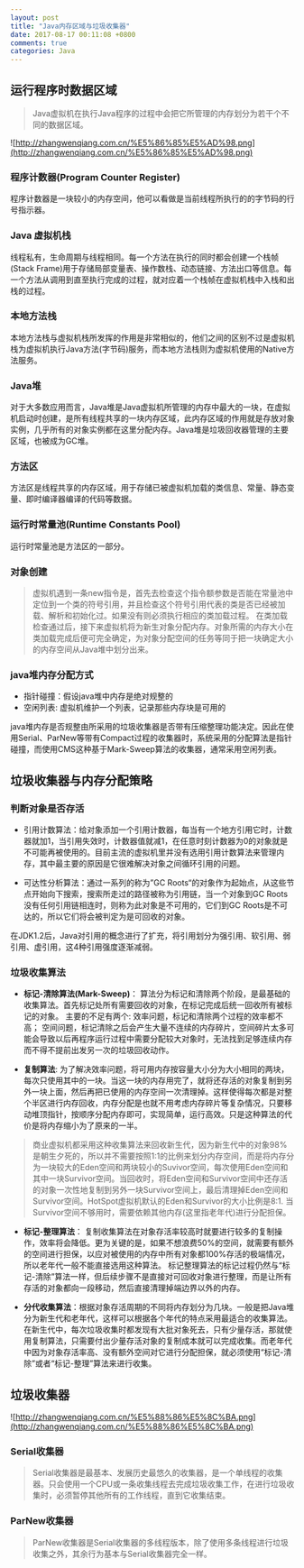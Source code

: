 ```yaml
---
layout: post
title: "Java内存区域与垃圾收集器"
date: 2017-08-17 00:11:08 +0800
comments: true
categories: Java
---
```


## 运行程序时数据区域

> Java虚拟机在执行Java程序的过程中会把它所管理的内存划分为若干个不同的数据区域。


<!-- more -->

![http://zhangwenqiang.com.cn/%E5%86%85%E5%AD%98.png](http://zhangwenqiang.com.cn/%E5%86%85%E5%AD%98.png)

### 程序计数器(Program Counter Register)
程序计数器是一块较小的内存空间，他可以看做是当前线程所执行的的字节码的行号指示器。

### Java 虚拟机栈
线程私有，生命周期与线程相同。每一个方法在执行的同时都会创建一个栈帧(Stack Frame)用于存储局部变量表、操作数栈、动态链接、方法出口等信息。每一个方法从调用到直至执行完成的过程，就对应着一个栈帧在虚拟机栈中入栈和出栈的过程。

### 本地方法栈
本地方法栈与虚拟机栈所发挥的作用是非常相似的，他们之间的区别不过是虚拟机栈为虚拟机执行Java方法(字节码)服务，而本地方法栈则为虚拟机使用的Native方法服务。

### Java堆
对于大多数应用而言，Java堆是Java虚拟机所管理的内存中最大的一块，在虚拟机启动时创建，是所有线程共享的一块内存区域，此内存区域的作用就是存放对象实例，几乎所有的对象实例都在这里分配内存。Java堆是垃圾回收器管理的主要区域，也被成为GC堆。

### 方法区
方法区是线程共享的内存区域，用于存储已被虚拟机加载的类信息、常量、静态变量、即时编译器编译的代码等数据。

### 运行时常量池(Runtime Constants Pool)
运行时常量池是方法区的一部分。


### 对象创建

> 虚拟机遇到一条new指令是，首先去检查这个指令额参数是否能在常量池中定位到一个类的符号引用，并且检查这个符号引用代表的类是否已经被加载、解析和初始化过。如果没有则必须执行相应的类加载过程。
在类加载检查通过后，接下来虚拟机将为新生对象分配内存。对象所需的内存大小在类加载完成后便可完全确定，为对象分配空间的任务等同于把一块确定大小的内存空间从Java堆中划分出来。

### java堆内存分配方式
+ 指针碰撞：假设java堆中内存是绝对规整的
+ 空闲列表:  虚拟机维护一个列表，记录那些内存块是可用的

java堆内存是否规整由所采用的垃圾收集器是否带有压缩整理功能决定。因此在使用Serial、ParNew等带有Compact过程的收集器时，系统采用的分配算法是指针碰撞，而使用CMS这种基于Mark-Sweep算法的收集器，通常采用空闲列表。


## 垃圾收集器与内存分配策略

### 判断对象是否存活
+ 引用计数算法：给对象添加一个引用计数器，每当有一个地方引用它时，计数器就加1，当引用失效时，计数器值就减1，在任意时刻计数器为0的对象就是不可能再被使用的。目前主流的虚拟机里并没有选用引用计数算法来管理内存，其中最主要的原因是它很难解决对象之间循环引用的问题。

+ 可达性分析算法：通过一系列的称为”GC Roots“的对象作为起始点，从这些节点开始向下搜索，搜索所走过的路径被称为引用链，当一个对象到GC Roots没有任何引用链相连时，则称为此对象是不可用的，它们到GC Roots是不可达的，所以它们将会被判定为是可回收的对象。

在JDK1.2后，Java对引用的概念进行了扩充，将引用划分为强引用、软引用、弱引用、虚引用，这4种引用强度逐渐减弱。

### 垃圾收集算法
+  **标记-清除算法(Mark-Sweep)**： 算法分为标记和清除两个阶段，是最基础的收集算法。首先标记处所有需要回收的对象，在标记完成后统一回收所有被标记的对象。
主要的不足有两个:
效率问题，标记和清除两个过程的效率都不高；
空间问题，标记清除之后会产生大量不连续的内存碎片，空间碎片太多可能会导致以后再程序运行过程中需要分配较大对象时，无法找到足够连续内存而不得不提前出发另一次的垃圾回收动作。

+ **复制算法**: 为了解决效率问题，将可用内存按容量大小分为大小相同的两块，每次只使用其中的一块。当这一块的内存用完了，就将还存活的对象复制到另外一块上面，然后再把已使用的内存空间一次清理掉。这样使得每次都是对整个半区进行内存回收，内存分配是也就不用考虑内存碎片等复杂情况，只要移动堆顶指针，按顺序分配内存即可，实现简单，运行高效。只是这种算法的代价是将内存缩小为了原来的一半。

> 商业虚拟机都采用这种收集算法来回收新生代，因为新生代中的对象98%是朝生夕死的，所以并不需要按照1:1的比例来划分内存空间，而是将内存分为一块较大的Eden空间和两块较小的Suvivor空间，每次使用Eden空间和其中一块Survivor空间。当回收时，将Eden空间和Survivor空间中还存活的对象一次性地复制到另外一块Survivor空间上，最后清理掉Eden空间和Survivor空间。HotSpot虚拟机默认的Eden和Survivor的大小比例是8:1.
当Survivor空间不够用时，需要依赖其他内存(这里指老年代)进行分配担保。


+ **标记-整理算法**： 复制收集算法在对象存活率较高时就要进行较多的复制操作，效率将会降低。更为关键的是，如果不想浪费50%的空间，就需要有额外的空间进行担保，以应对被使用的内存中所有对象都100%存活的极端情况，所以老年代一般不能直接选用这种算法。
标记整理算法的标记过程仍然与“标记-清除”算法一样，但后续步骤不是直接对可回收对象进行整理，而是让所有存活的对象都向一段移动，然后直接清理掉端边界以外的内存。

+ **分代收集算法**：根据对象存活周期的不同将内存划分为几块。一般是把Java堆分为新生代和老年代，这样可以根据各个年代的特点采用最适合的收集算法。
在新生代中，每次垃圾收集时都发现有大批对象死去，只有少量存活，那就使用复制算法，只需要付出少量存活对象的复制成本就可以完成收集。而老年代中因为对象存活率高、没有额外空间对它进行分配担保，就必须使用“标记-清除”或者“标记-整理”算法来进行收集。

## 垃圾收集器
![http://zhangwenqiang.com.cn/%E5%88%86%E5%8C%BA.png](http://zhangwenqiang.com.cn/%E5%88%86%E5%8C%BA.png)


### Serial收集器
> Serial收集器是最基本、发展历史最悠久的收集器，是一个单线程的收集器。只会使用一个CPU或一条收集线程去完成垃圾收集工作，在进行垃圾收集时，必须暂停其他所有的工作线程，直到它收集结束。

### ParNew收集器
> ParNew收集器是Serial收集器的多线程版本，除了使用多条线程进行垃圾收集之外，其余行为基本与Serial收集器完全一样。
